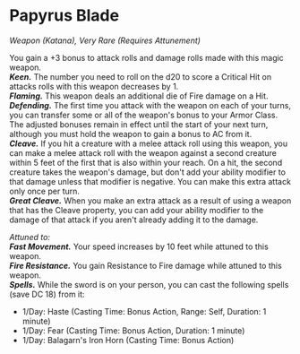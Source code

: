 # Papyrus Blade
*Weapon (Katana), Very Rare (Requires Attunement)*

You gain a +3 bonus to attack rolls and damage rolls made with this magic weapon.  
***Keen.*** The number you need to roll on the d20 to score a Critical Hit on attacks rolls with this weapon decreases by 1.  
***Flaming.*** This weapon deals an additional die of Fire damage on a Hit.  
***Defending.*** The first time you attack with the weapon on each of your turns, you can transfer some or all of the weapon's bonus to your Armor Class. The adjusted bonuses remain in effect until the start of your next turn, although you must hold the weapon to gain a bonus to AC from it.  
***Cleave.*** If you hit a creature with a melee attack roll using this weapon, you can make a melee attack roll with the weapon against a second creature within 5 feet of the first that is also within your reach. On a hit, the second creature takes the weapon's damage, but don't add your ability modifier to that damage unless that modifier is negative. You can make this extra attack only once per turn.  
***Great Cleave.*** When you make an extra attack as a result of using a weapon that has the Cleave property, you can add your ability modifier to the damage of that attack if you aren't already adding it to the damage.  

*Attuned to:*  
***Fast Movement.*** Your speed increases by 10 feet while attuned to this weapon.  
***Fire Resistance.*** You gain Resistance to Fire damage while attuned to this weapon.  
***Spells.*** While the sword is on your person, you can cast the following spells (save DC 18) from it:  
- 1/Day: Haste (Casting Time: Bonus Action, Range: Self, Duration: 1 minute)
- 1/Day: Fear (Casting Time: Bonus Action, Duration: 1 minute)
- 1/Day: Balagarn's Iron Horn (Casting Time: Bonus Action)